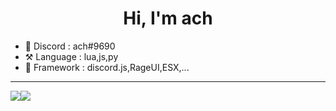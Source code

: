 <h1 align="center">Hi, I'm ach</h1>

* 💬 Discord : ach#9690
* ⚒️ Language : lua,js,py
* 🌱 Framework : discord.js,RageUI,ESX,...

____
         
<table>
  <tr>
      <img align="center" style="padding=0;" src="https://github-readme-stats.vercel.app/api/?username=ach-git&theme=tokyonight&show_icons=true" />
      <img align="center" style="padding=0;" src="https://github-readme-stats.quantumlytangled.vercel.app/api/top-langs/?username=ach-git&theme=tokyonight&layout=default&show_icons=true" />
  </tr>
</table>
